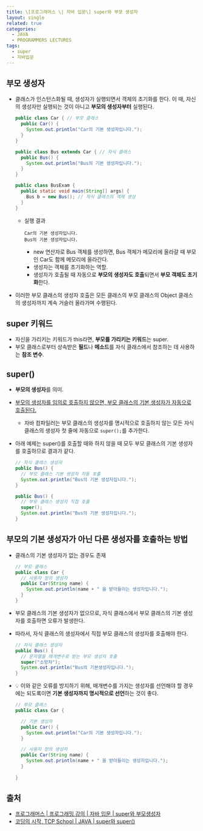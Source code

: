 ```yaml
---
title: \[프로그래머스 \| 자바 입문\] super와 부모 생성자
layout: single
related: true
categories:
  - JAVA
  - PROGRAMMERS LECTURES
tags:
  - super
  - 자바입문
---
```


## 부모 생성자
- 클래스가 인스턴스화될 때, 생성자가 실행되면서 객체의 초기화를 한다. 이 때, 자신의 생성자만 실행되는 것이 아니고 **부모의 생성자부터** 실행된다.

  ```java
  public class Car { // 부모 클래스
    public Car() {
      System.out.println("Car의 기본 생성자입니다.");
    }
  }
  
  public class Bus extends Car { // 자식 클래스
    public Bus() {
      System.out.println("Bus의 기본 생성자입니다.");
    }
  }
  
  public class BusExam {
    public static void main(String[] args) {
      Bus b = new Bus(); // 자식 클래스의 객체 생성
    }
  }
  ```
  
  - 실행 결과

    ```
    Car의 기본 생성자입니다.
    Bus의 기본 생성자입니다.
    ```
    - new 연산자로 Bus 객체를 생성하면, Bus 객체가 메모리에 올라갈 때 부모인 Car도 함께 메모리에 올라간다.
    - 생성자는 객체를 초기화하는 역할.
    - 생성자가 호출될 때 자동으로 **부모의 생성자도 호출**되면서 **부모 객체도 초기화**한다.
- 이러한 부모 클래스의 생성자 호출은 모든 클래스의 부모 클래스의 Object 클래스의 생성자까지 계속 거슬러 올라가며 수행된다.

## super 키워드
- 자신을 가리키는 키워드가 this라면, **부모를 가리키는 키워드**는 super.
- 부모 클래스로부터 상속받은 **필드**나 **메소드**를 자식 클래스에서 참조하는 데 사용하는 **참조 변수**.

## super()
- **부모의 생성자**를 의미.
- <u>부모의 생성자를 임의로 호출하지 않으면, 부모 클래스의 기본 생성자가 자동으로 호출된다.</u>
  - 자바 컴파일러는 부모 클래스의 생성자를 명시적으로 호출하지 않는 모든 자식 클래스의 생성자 첫 줄에 자동으로 `super();`를 추가한다.
- 아래 예제는 super()를 호출할 때와 하지 않을 때 모두 부모 클래스의 기본 생성자를 호출하므로 결과가 같다.

  ```java
  // 자식 클래스 생성자
  public Bus() {
    // 부모 클래스 기본 생성자 자동 호출
    System.out.println("Bus의 기본 생성자입니다.");
  }
  
  public Bus() {
    // 부모 클래스 생성자 직접 호출
    super(); 
    System.out.println("Bus의 기본 생성자입니다.");
  }
  ```

## 부모의 기본 생성자가 아닌 다른 생성자를 호출하는 방법
- 클래스의 기본 생성자가 없는 경우도 존재

  ```java
  // 부모 클래스
  public class Car { 
    // 사용자 정의 생성자
    public Car(String name) {
      System.out.println(name + " 을 받아들이는 생성자입니다.");
    }
  }
  ```
  
- 부모 클래스의 기본 생성자가 없으므로, 자식 클래스에서 부모 클래스의 기본 생성자를 호출하면 오류가 발생한다.
- 따라서, 자식 클래스의 생성자에서 직접 부모 클래스의 생성자를 호출해야 한다.

  ```java
  // 자식 클래스 생성자
  public Bus() {
    // 문자열을 매개변수로 받는 부모 생성자 호출
    super("소방차");
    System.out.println("Bus의 기본생성자입니다.");
  }
  ```
- 💡 이와 같은 오류를 방지하기 위해, 매개변수를 가지는 생성자를 선언해야 할 경우에는 되도록이면 **기본 생성자까지 명시적으로 선언**하는 것이 좋다.

  ```java
  // 부모 클래스
  public class Car { 
  
    // 기본 생성자
    public Car() {
      System.out.println("Car의 기본 생성자입니다.");
    }
  
    // 사용자 정의 생성자
    public Car(String name) {
      System.out.println(name + " 을 받아들이는 생성자입니다.");
    }
    
  }
  ```
 
## 출처
- [프로그래머스 \| 프로그래밍 강의 \| 자바 입문 \| super와 부모생성자](https://programmers.co.kr/learn/courses/5/lessons/192)
- [코딩의 시작, TCP School \| JAVA \| super와 super()](https://www.tcpschool.com/java/java_inheritance_super)
